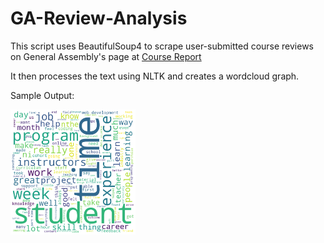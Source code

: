 # GA-Review-Analysis

This script uses BeautifulSoup4 to scrape user-submitted course reviews on General Assembly's page at <a href="https://www.coursereport.com/schools/general-assembly" target="new">Course Report</a>

It then processes the text using NLTK and creates a wordcloud graph.


Sample Output:

<img src="https://github.com/AustinCaudill/GA-Review-Analysis/blob/main/Figure%202021-06-10%20104041.png" width="200">
